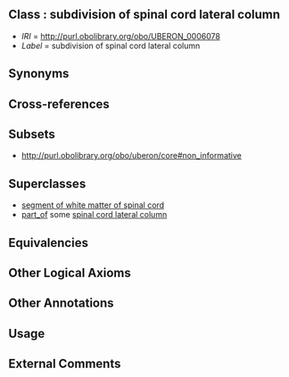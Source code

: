 
## Class : subdivision of spinal cord lateral column

 * *IRI* = http://purl.obolibrary.org/obo/UBERON_0006078
 * *Label* = subdivision of spinal cord lateral column

## Synonyms


## Cross-references


## Subsets

 * http://purl.obolibrary.org/obo/uberon/core#non_informative

## Superclasses

 * [segment of white matter of spinal cord](../../UBERON/80/UBERON_0006080.md)
 * [part_of](../../BFO/50/BFO_0000050.md) some [spinal cord lateral column](../../UBERON/74/UBERON_0005374.md)

## Equivalencies


## Other Logical Axioms


## Other Annotations


## Usage


## External Comments

